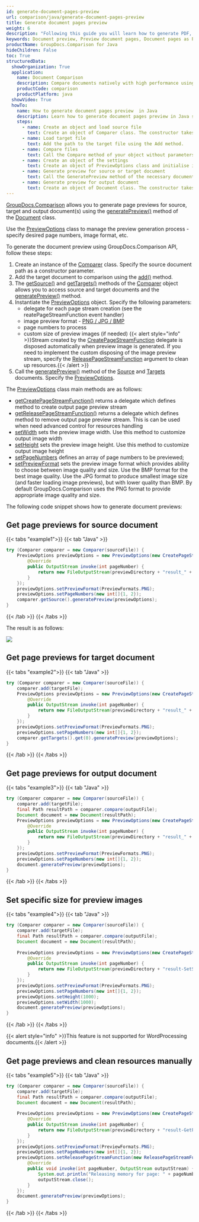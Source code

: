 ```yaml
---
id: generate-document-pages-preview
url: comparison/java/generate-document-pages-preview
title: Generate document pages preview
weight: 6
description: "Following this guide you will learn how to generate PDF, Word, Excel, PowerPoint documents thumbnails and preview document pages using GroupDocs.Comparison for Java API."
keywords: Document preview, Preview document pages, Document pages as PNG, document pages as JPG
productName: GroupDocs.Comparison for Java
hideChildren: False
toc: True
structuredData:
  showOrganization: True
  application:
    name: Document Comparison
    description: Compare documents natively with high performance using Java language and GroupDocs.Comparison for Java
    productCode: comparison
    productPlatform: java
  showVideo: True
  howTo:
    name: How to generate document pages preview  in Java
    description: Learn how to generate document pages preview in Java step by step
    steps:
      - name: Create an object and load source file
        text: Create an object of Comparer class. The constructor takes the source file path parameter. You may specify absolute or relative file path as per your requirements.
      - name: Load target file
        text: Add the path to the target file using the Add method.
      - name: Compare files
        text: Call the Compare method of your object without parameters.
      - name: Create an object of the settings
        text: Create an object of PreviewOptions class and initialise it the necessary parameters.
      - name: Generate preview for source or target document
        text: Call the GeneratePreview method of the necessary document of the Comparer object.
      - name: Generate preview for output document
        text: Create an object of Document class. The constructor takes the output file stream parameter. Call the GeneratePreview method with PreviewOptions parameter.
---
```


[GroupDocs.Comparison](https://products.groupdocs.com/comparison/java) allows you to generate page previews for source, target and output document(s) using the [generatePreview()](https://reference.groupdocs.com/comparison/java/com.groupdocs.comparison/document/#generatePreview-com.groupdocs.comparison.options.PreviewOptions-) method of the [Document](https://reference.groupdocs.com/comparison/java/com.groupdocs.comparison/document) class.

Use the [PreviewOptions](https://reference.groupdocs.com/comparison/java/com.groupdocs.comparison.options/previewoptions/) class to manage the preview generation process - specify desired page numbers, image format, etc.

To generate the document preview using GroupDocs.Comparison API, follow these steps:

1.  Create an instance of the [Comparer](https://reference.groupdocs.com/comparison/java/com.groupdocs.comparison/comparer) class. Specify the source document path as a constructor parameter.
2.  Add the target document to comparison using the [add()](https://reference.groupdocs.com/comparison/java/com.groupdocs.comparison/comparer/#add-java.lang.String-) method.
3.  The [getSource()](https://reference.groupdocs.com/comparison/java/com.groupdocs.comparison/comparer/#getSource--) and [getTargets()](https://reference.groupdocs.com/comparison/java/com.groupdocs.comparison/comparer/#getTargets--) methods of the [Comparer](https://reference.groupdocs.com/comparison/java/com.groupdocs.comparison/comparer) object allows you to access source and target documents and the [generatePreview()](https://reference.groupdocs.com/comparison/java/com.groupdocs.comparison/document/#generatePreview-com.groupdocs.comparison.options.PreviewOptions-) method.
4.  Instantiate the [PreviewOptions](https://reference.groupdocs.com/comparison/java/com.groupdocs.comparison.options/previewoptions) object. Specify the following parameters:
    *   delegate for each page stream creation (see the reatePageStreamFunction event handler)
    *   image preview format - [PNG / JPG / BMP](https://reference.groupdocs.com/comparison/java/com.groupdocs.comparison.options.enums/previewformats/)
    *   page numbers to process
    *   custom size of preview images (if needed)
    {{< alert style="info" >}}Stream created by the [CreatePageStreamFunction](https://reference.groupdocs.com/comparison/java/com.groupdocs.comparison.common.function/createpagestreamfunction/) delegate is disposed automatically when preview image is generated. If you need to implement the custom disposing of the image preview stream, specify the [ReleasePageStreamFunction](https://reference.groupdocs.com/comparison/java/com.groupdocs.comparison.common.function/releasepagestreamfunction/) argument to clean up resources.{{< /alert >}}
5.  Call the [generatePreview()](https://reference.groupdocs.com/comparison/java/com.groupdocs.comparison/document/#generatePreview-com.groupdocs.comparison.options.PreviewOptions-) method of the [Source](https://reference.groupdocs.com/comparison/java/com.groupdocs.comparison/comparer/#getSource--) and [Targets](https://reference.groupdocs.com/comparison/java/com.groupdocs.comparison/comparer/#getTargets--) documents. Specify the [PreviewOptions](https://reference.groupdocs.com/comparison/java/com.groupdocs.comparison.options/previewoptions/).

The [PreviewOptions](https://reference.groupdocs.com/comparison/java/com.groupdocs.comparison.options/previewoptions/) class main methods are as follows:

*   [getCreatePageStreamFunction()](https://reference.groupdocs.com/comparison/java/com.groupdocs.comparison.options/previewoptions/#getCreatePageStream--) returns a delegate which defines method to create output page preview stream
*   [getReleasePageStreamFunction()](https://reference.groupdocs.com/comparison/java/com.groupdocs.comparison.options/previewoptions/#getReleasePageStream--) returns a delegate which defines method to remove output page preview stream. This is can be used when need advanced control for resources handling
*   [setWidth](https://reference.groupdocs.com/comparison/java/com.groupdocs.comparison.options/previewoptions/#setWidth-int-) sets the preview image width. Use this method to customize output image width
*   [setHeight](https://reference.groupdocs.com/comparison/java/com.groupdocs.comparison.options/previewoptions/#setHeight-int-) sets the preview image height. Use this method to customize output image height
*   [setPageNumbers](https://reference.groupdocs.com/comparison/java/com.groupdocs.comparison.options/previewoptions/#setPageNumbers-int---) defines an array of page numbers to be previewed;
*   [setPreviewFormat](https://reference.groupdocs.com/comparison/java/com.groupdocs.comparison.options/previewoptions/#setPreviewFormat-com.groupdocs.comparison.options.enums.PreviewFormats-) sets the preview image format which provides ability to choose between image quality and size. Use the BMP format for the best image quality. Use the JPG format to produce smallest image size (and faster loading image previews), but with lower quality than BMP. By default GroupDocs.Comparison uses the PNG format to provide appropriate image quality and size.

The following code snippet shows how to generate document previews:

## Get page previews for source document

{{< tabs "example1">}}
{{< tab "Java" >}}
```java
try (Comparer comparer = new Comparer(sourceFile)) {
    PreviewOptions previewOptions = new PreviewOptions(new CreatePageStreamFunction() {
        @Override
        public OutputStream invoke(int pageNumber) {
            return new FileOutputStream(previewDirectory + "result_" + pageNumber + ".png");
        }
    });
    previewOptions.setPreviewFormat(PreviewFormats.PNG);
    previewOptions.setPageNumbers(new int[]{1, 2});
    comparer.getSource().generatePreview(previewOptions);
}
```
{{< /tab >}}
{{< /tabs >}}

The result is as follows:

![](/comparison/java/images/generate-document-pages-preview.png)

## Get page previews for target document

{{< tabs "example2">}}
{{< tab "Java" >}}
```java
try (Comparer comparer = new Comparer(sourceFile)) {
    comparer.add(targetFile);
    PreviewOptions previewOptions = new PreviewOptions(new CreatePageStreamFunction() {
        @Override
        public OutputStream invoke(int pageNumber) {
            return new FileOutputStream(previewDirectory + "result_" + pageNumber + ".png");
        }
    });
    previewOptions.setPreviewFormat(PreviewFormats.PNG);
    previewOptions.setPageNumbers(new int[]{1, 2});
    comparer.getTargets().get(0).generatePreview(previewOptions);
}
```
{{< /tab >}}
{{< /tabs >}}

## Get page previews for output document

{{< tabs "example3">}}
{{< tab "Java" >}}
```java
try (Comparer comparer = new Comparer(sourceFile)) {
    comparer.add(targetFile);
    final Path resultPath = comparer.compare(outputFile);
    Document document = new Document(resultPath);
    PreviewOptions previewOptions = new PreviewOptions(new CreatePageStreamFunction() {
        @Override
        public OutputStream invoke(int pageNumber) {
            return new FileOutputStream(previewDirectory + "result_" + pageNumber + ".png");
        }
    });
    previewOptions.setPreviewFormat(PreviewFormats.PNG);
    previewOptions.setPageNumbers(new int[]{1, 2});
    document.generatePreview(previewOptions);
}
```
{{< /tab >}}
{{< /tabs >}}

## Set specific size for preview images

{{< tabs "example4">}}
{{< tab "Java" >}}
```java
try (Comparer comparer = new Comparer(sourceFile)) {
    comparer.add(targetFile);
    final Path resultPath = comparer.compare(outputFile);
    Document document = new Document(resultPath);
    
    PreviewOptions previewOptions = new PreviewOptions(new CreatePageStreamFunction() {
        @Override
        public OutputStream invoke(int pageNumber) {
            return new FileOutputStream(previewDirectory + "result-SetSpecificImagesSize_" + pageNumber + ".png");
        }
    });
    previewOptions.setPreviewFormat(PreviewFormats.PNG);
    previewOptions.setPageNumbers(new int[]{1, 2});
    previewOptions.setHeight(1000);
    previewOptions.setWidth(1000);
    document.generatePreview(previewOptions);
}
```
{{< /tab >}}
{{< /tabs >}}

{{< alert style="info" >}}This feature is not supported for WordProcessing documents.{{< /alert >}}

## Get page previews and clean resources manually

{{< tabs "example5">}}
{{< tab "Java" >}}
```java
try (Comparer comparer = new Comparer(sourceFile)) {
    comparer.add(targetFile);
    final Path resultPath = comparer.compare(outputFile);
    Document document = new Document(resultPath);
    
    PreviewOptions previewOptions = new PreviewOptions(new CreatePageStreamFunction() {
        @Override
        public OutputStream invoke(int pageNumber) {
            return new FileOutputStream(previewDirectory + "result-GetPagePreviewsResouresCleaning_" + pageNumber + ".png");
        }
    });
    previewOptions.setPreviewFormat(PreviewFormats.PNG);
    previewOptions.setPageNumbers(new int[]{1, 2});
    previewOptions.setReleasePageStreamFunction(new ReleasePageStreamFunction() {
        @Override
        public void invoke(int pageNumber, OutputStream outputStream) {
            System.out.println("Releasing memory for page: " + pageNumber);
            outputStream.close();
        }
    });
    document.generatePreview(previewOptions);
}
```
{{< /tab >}}
{{< /tabs >}}
